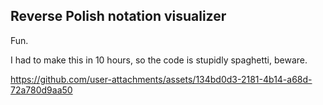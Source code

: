## Reverse Polish notation visualizer

Fun.

I had to make this in 10 hours, so the code is stupidly spaghetti, beware.

https://github.com/user-attachments/assets/134bd0d3-2181-4b14-a68d-72a780d9aa50
